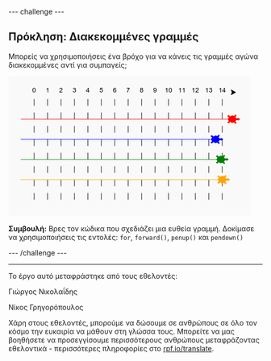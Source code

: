 --- challenge ---

## Πρόκληση: Διακεκομμένες γραμμές

Μπορείς να χρησιμοποιήσεις ένα βρόχο για να κάνεις τις γραμμές αγώνα διακεκομμένες αντί για συμπαγείς;

![screenshot](images/race-finished.png)

**Συμβουλή:** Βρες τον κώδικα που σχεδιάζει μια ευθεία γραμμή. Δοκίμασε να χρησιμοποιήσεις τις εντολές: `for`, `forward()`, `penup()` και `pendown()`

--- /challenge ---

***
Το έργο αυτό μεταφράστηκε από τους εθελοντές:

Γιώργος Νικολαΐδης

Νίκος Γρηγορόπουλος

Χάρη στους εθελοντές, μπορούμε να δώσουμε σε ανθρώπους σε όλο τον κόσμο την ευκαιρία να μάθουν στη γλώσσα τους. Μπορείτε να μας βοηθήσετε να προσεγγίσουμε περισσότερους ανθρώπους μεταφράζοντας εθελοντικά - περισσότερες πληροφορίες στο [rpf.io/translate](https://rpf.io/translate).